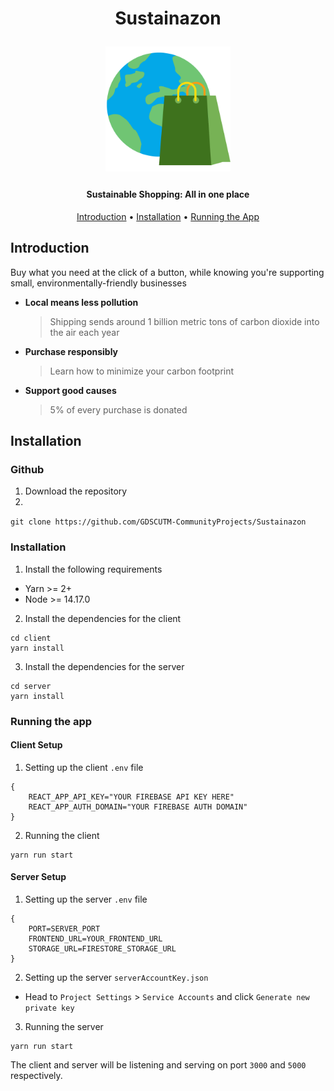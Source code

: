 <h1 align="center">
  <p align="center">Sustainazon</p>
  <p align="center" width="100%">
  <a href="https://sustainazon.tk/">
    <img src="/client/public/favicon.ico" width="200px" align="center">
  </a>
  </p>
  <h4 align="center">Sustainable Shopping: All in one place</h4>
  <p align="center" width="100%">
    <a href="https://sustainazon.tk"></a>
  </p>
</h1>

<p align="center">
  <a href="#introduction">Introduction</a> •
  <a href="#installation">Installation</a> •
  <a href="#Running-the-app">Running the App</a>
</p>

## Introduction

Buy what you need at the click of a button, while knowing you're supporting small, environmentally-friendly businesses

- **Local means less pollution**

  > Shipping sends around 1 billion metric tons of carbon dioxide into the air each year

- **Purchase responsibly**

  > Learn how to minimize your carbon footprint

- **Support good causes**

  > 5% of every purchase is donated

## Installation

### Github

1. Download the repository
2. 
`git clone https://github.com/GDSCUTM-CommunityProjects/Sustainazon`

### Installation

1. Install the following requirements

- Yarn >= 2+
- Node >= 14.17.0

2. Install the dependencies for the client

```
cd client
yarn install
```

3. Install the dependencies for the server

```
cd server
yarn install
```

### Running the app

#### Client Setup

1. Setting up the client `.env` file
```
{
    REACT_APP_API_KEY="YOUR FIREBASE API KEY HERE"
    REACT_APP_AUTH_DOMAIN="YOUR FIREBASE AUTH DOMAIN"
}
```
2. Running the client 

```
yarn run start
```

#### Server Setup
1. Setting up the server `.env` file
```
{
    PORT=SERVER_PORT
    FRONTEND_URL=YOUR_FRONTEND_URL
    STORAGE_URL=FIRESTORE_STORAGE_URL
}
```

2. Setting up the server `serverAccountKey.json`

- Head to `Project Settings` > `Service Accounts` and click `Generate new private key` 

3. Running the server
 
```
yarn run start
```

The client and server will be listening and serving on port `3000` and `5000` respectively.
